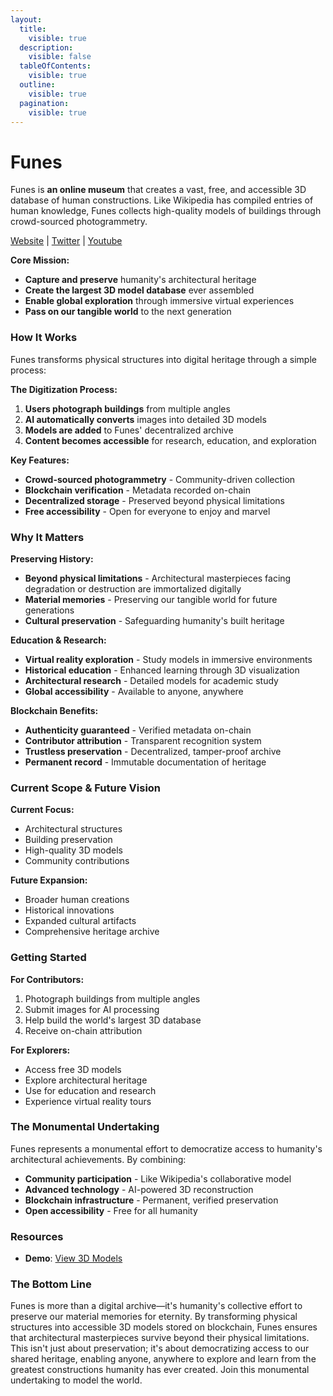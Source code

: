 ```yaml
---
layout:
  title:
    visible: true
  description:
    visible: false
  tableOfContents:
    visible: true
  outline:
    visible: true
  pagination:
    visible: true
---
```


# Funes

Funes is **an online museum** that creates a vast, free, and accessible 3D database of human constructions. Like Wikipedia has compiled entries of human knowledge, Funes collects high-quality models of buildings through crowd-sourced photogrammetry.

[Website](https://funes.world/) | [Twitter](https://x.com/Funes_World) | [Youtube](https://www.youtube.com/@FUNES-t7h)

**Core Mission:**

* **Capture and preserve** humanity's architectural heritage
* **Create the largest 3D model database** ever assembled
* **Enable global exploration** through immersive virtual experiences
* **Pass on our tangible world** to the next generation

### How It Works

Funes transforms physical structures into digital heritage through a simple process:

**The Digitization Process:**

1. **Users photograph buildings** from multiple angles
2. **AI automatically converts** images into detailed 3D models
3. **Models are added** to Funes' decentralized archive
4. **Content becomes accessible** for research, education, and exploration

**Key Features:**

* **Crowd-sourced photogrammetry** - Community-driven collection
* **Blockchain verification** - Metadata recorded on-chain
* **Decentralized storage** - Preserved beyond physical limitations
* **Free accessibility** - Open for everyone to enjoy and marvel

### Why It Matters

**Preserving History:**

* **Beyond physical limitations** - Architectural masterpieces facing degradation or destruction are immortalized digitally
* **Material memories** - Preserving our tangible world for future generations
* **Cultural preservation** - Safeguarding humanity's built heritage

**Education & Research:**

* **Virtual reality exploration** - Study models in immersive environments
* **Historical education** - Enhanced learning through 3D visualization
* **Architectural research** - Detailed models for academic study
* **Global accessibility** - Available to anyone, anywhere

**Blockchain Benefits:**

* **Authenticity guaranteed** - Verified metadata on-chain
* **Contributor attribution** - Transparent recognition system
* **Trustless preservation** - Decentralized, tamper-proof archive
* **Permanent record** - Immutable documentation of heritage

### Current Scope & Future Vision

**Current Focus:**

* Architectural structures
* Building preservation
* High-quality 3D models
* Community contributions

**Future Expansion:**

* Broader human creations
* Historical innovations
* Expanded cultural artifacts
* Comprehensive heritage archive

### Getting Started

**For Contributors:**

1. Photograph buildings from multiple angles
2. Submit images for AI processing
3. Help build the world's largest 3D database
4. Receive on-chain attribution

**For Explorers:**

* Access free 3D models
* Explore architectural heritage
* Use for education and research
* Experience virtual reality tours

### The Monumental Undertaking

Funes represents a monumental effort to democratize access to humanity's architectural achievements. By combining:

* **Community participation** - Like Wikipedia's collaborative model
* **Advanced technology** - AI-powered 3D reconstruction
* **Blockchain infrastructure** - Permanent, verified preservation
* **Open accessibility** - Free for all humanity

### Resources

* **Demo**: [View 3D Models](https://x.com/Funes_World/status/1913265141787005409)

### The Bottom Line

Funes is more than a digital archive—it's humanity's collective effort to preserve our material memories for eternity. By transforming physical structures into accessible 3D models stored on blockchain, Funes ensures that architectural masterpieces survive beyond their physical limitations. This isn't just about preservation; it's about democratizing access to our shared heritage, enabling anyone, anywhere to explore and learn from the greatest constructions humanity has ever created. Join this monumental undertaking to model the world.
